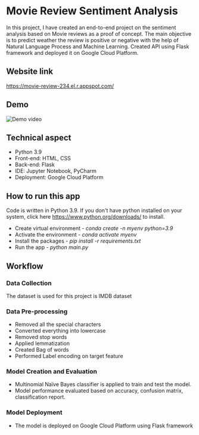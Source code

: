 # Movie Review Sentiment Analysis

In this project, I have created an end-to-end project on the sentiment analysis based on Movie reviews as a proof of concept. The main objective is to predict weather the review is positive or negative with the help of Natural Language Process and Machine Learning. Created API using Flask framework and deployed it on Google Cloud Platform.

## Website link
https://movie-review-234.el.r.appspot.com/

## Demo
![Demo video](https://user-images.githubusercontent.com/81810275/132949830-e7d271a4-fb30-480c-a657-94f752f66799.gif)

## Technical aspect
* Python 3.9
* Front-end: HTML, CSS
* Back-end: Flask
* IDE: Jupyter Notebook, PyCharm
* Deployment: Google Cloud Platform

## How to run this app
Code is written in Python 3.9. If you don't have python installed on your system, click here https://www.python.org/downloads/ to install.
* Create virtual environment - *conda create -n myenv python=3.9*
*	Activate the environment - *conda activate myenv*
* Install the packages - *pip install -r requirements.txt*
* Run the app - *python main.py*

## Workflow

### Data Collection
The dataset is used for this project is IMDB dataset

### Data Pre-processing
* Removed all the special characters
* Converted everything into lowercase
* Removed stop words
* Applied lemmatization
* Created Bag of words
* Performed Label encoding on target feature

### Model Creation and Evaluation
* Multinomial Naïve Bayes classifier is applied to train and test the model.
* Model performance evaluated based on accuracy, confusion matrix, classification report.

### Model Deployment
* The model is deployed on Google Cloud Platform using Flask framework







